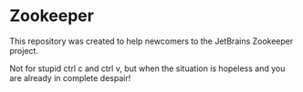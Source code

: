 # Zookeeper

This repository was created to help newcomers to the JetBrains Zookeeper project.

Not for stupid ctrl c and ctrl v, but when the situation is hopeless and you are already in complete despair!
